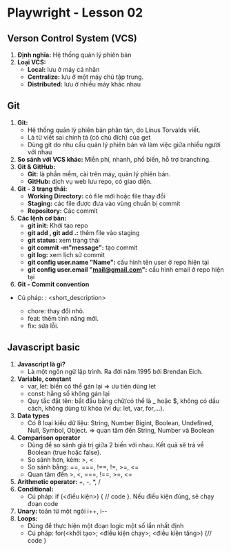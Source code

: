 # Playwright - Lesson 02
## Verson Control System (VCS)
1. **Định nghĩa:** Hệ thống quản lý phiên bản
2. **Loại VCS:**
    - **Local:** lưu ở máy cá nhân
    - **Centralize:** lưu ở một máy chủ tập trung.
    - **Distributed:** lưu ở nhiều
máy khác nhau
## Git
1. **Git:** 
    - Hệ thống quản lý phiên bản phân tán, do Linus Torvalds viết.
    - Là từ viết sai chính tả (có chủ đích) của get 
    - Dùng git do nhu cầu quản lý phiên bản và làm việc giữa nhiều người với nhau
2. **So sánh với VCS khác:** Miễn phí, nhanh, phổ biến, hỗ trợ branching.
3. **Git & GitHub:**
    - **Git:** là phần mềm, cài trên máy, quản lý phiên bản.
    - **GitHub:** dịch vụ web lưu repo, có giao diện.
4. **Git - 3 trạng thái:**
    - **Working Directory:** có file mới hoặc file thay đổi
    - **Staging:** các file được đưa vào vùng chuẩn bị commit
    - **Repository:** Các commit
5. **Các lệnh cơ bản:**
    - **git init:** Khởi tạo repo
    - **git add <fileName>, git add .:** thêm file vào staging
    - **git status:** xem trạng thái
    - **git commit -m"message":** tạo commit
    - **git log:** xem lịch sử commit
    - **git config user.name "Name":** cấu hình tên user ở repo hiện tại
    - **git config user.email "mail@gmail.com":** cấu hình email ở repo hiện tại
6. **Git - Commit convention**
  - Cú pháp: <type>: <short_description>
    - chore: thay đổi nhỏ.
    - feat: thêm tính năng mới.
    - fix: sửa lỗi.
## Javascript basic
1. **Javascript là gì?**
    - Là một ngôn ngữ lập trình. Ra đời năm 1995 bởi Brendan Eich.
2. **Variable, constant**
    - var, let: biến có thể gán lại => ưu tiên dùng let
    - const: hằng số không gán lại
    - Quy tắc đặt tên: bắt đầu bằng chữ/có thể là _ hoặc $, không có dấu cách, không dùng từ khóa (ví dụ: let, var, for,...).
3. **Data types**
    - Có 8 loại kiểu dữ liệu: String, Number Bigint, Boolean, Undefined, Null, Symbol, Object. => quan tâm đến String, Number và Boolean
4. **Comparison operator**
    - Dùng để so sánh giá trị giữa 2 biến với nhau. Kết quả sẽ trả về Boolean (true hoặc false).
    - So sánh hơn, kém: >, <
    - So sánh bằng: ==, ===, !==, !=, >=, <=
    - Quan tâm đến >, <, ===, !==, >=, <=
5. **Arithmetic operator:** +, -, *, /
6. **Conditional:**
    - Cú pháp: if (<điều kiện>) { // code }. Nếu điều kiện đúng, sẽ chạy đoạn code
7. **Unary:** toán tử một ngôi i++, i--
8. **Loops:**
    - Dùng để thực hiện một đoạn logic một số lần nhất định
    - Cú pháp: for(<khởi tạo>; <điều kiện chạy>; <điều kiện tăng>) {// code }